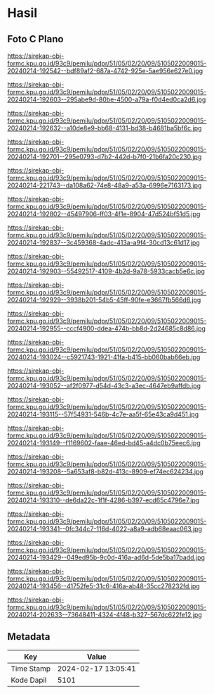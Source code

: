 # Hasil

## Foto C Plano

https://sirekap-obj-formc.kpu.go.id/93c9/pemilu/pdpr/51/05/02/20/09/5105022009015-20240214-192542--bdf89af2-687a-4742-925e-5ae956e627e0.jpg

https://sirekap-obj-formc.kpu.go.id/93c9/pemilu/pdpr/51/05/02/20/09/5105022009015-20240214-192603--295abe9d-80be-4500-a79a-f0d4ed0ca2d6.jpg

https://sirekap-obj-formc.kpu.go.id/93c9/pemilu/pdpr/51/05/02/20/09/5105022009015-20240214-192632--a10de8e9-bb68-4131-bd38-b4681ba5bf6c.jpg

https://sirekap-obj-formc.kpu.go.id/93c9/pemilu/pdpr/51/05/02/20/09/5105022009015-20240214-192701--295e0793-d7b2-442d-b7f0-21b6fa20c230.jpg

https://sirekap-obj-formc.kpu.go.id/93c9/pemilu/pdpr/51/05/02/20/09/5105022009015-20240214-221743--da108a62-74e8-48a9-a53a-6996e7163173.jpg

https://sirekap-obj-formc.kpu.go.id/93c9/pemilu/pdpr/51/05/02/20/09/5105022009015-20240214-192802--45497906-ff03-4f1e-8904-47d524bf51d5.jpg

https://sirekap-obj-formc.kpu.go.id/93c9/pemilu/pdpr/51/05/02/20/09/5105022009015-20240214-192837--3c459368-4adc-413a-a9f4-30cd13c61d17.jpg

https://sirekap-obj-formc.kpu.go.id/93c9/pemilu/pdpr/51/05/02/20/09/5105022009015-20240214-192903--55492517-4109-4b2d-9a78-5933cacb5e6c.jpg

https://sirekap-obj-formc.kpu.go.id/93c9/pemilu/pdpr/51/05/02/20/09/5105022009015-20240214-192929--3938b201-54b5-45ff-90fe-e3667fb566d6.jpg

https://sirekap-obj-formc.kpu.go.id/93c9/pemilu/pdpr/51/05/02/20/09/5105022009015-20240214-192955--cccf4900-ddea-474b-bb8d-2d24685c8d86.jpg

https://sirekap-obj-formc.kpu.go.id/93c9/pemilu/pdpr/51/05/02/20/09/5105022009015-20240214-193024--c5921743-1921-41fa-b415-bb060bab66eb.jpg

https://sirekap-obj-formc.kpu.go.id/93c9/pemilu/pdpr/51/05/02/20/09/5105022009015-20240214-193052--af2f0977-d54d-43c3-a3ec-4647eb9affdb.jpg

https://sirekap-obj-formc.kpu.go.id/93c9/pemilu/pdpr/51/05/02/20/09/5105022009015-20240214-193115--57f54931-546b-4c7e-aa5f-65e43ca9d451.jpg

https://sirekap-obj-formc.kpu.go.id/93c9/pemilu/pdpr/51/05/02/20/09/5105022009015-20240214-193149--f1169602-faae-46ed-bd45-a4dc0b75eec6.jpg

https://sirekap-obj-formc.kpu.go.id/93c9/pemilu/pdpr/51/05/02/20/09/5105022009015-20240214-193208--5a653af8-b82d-413c-8909-ef74ec624234.jpg

https://sirekap-obj-formc.kpu.go.id/93c9/pemilu/pdpr/51/05/02/20/09/5105022009015-20240214-193310--de6da22c-1f1f-4286-b397-ecd65c4796e7.jpg

https://sirekap-obj-formc.kpu.go.id/93c9/pemilu/pdpr/51/05/02/20/09/5105022009015-20240214-193341--0fc344c7-116d-4022-a8a9-adb68eaac063.jpg

https://sirekap-obj-formc.kpu.go.id/93c9/pemilu/pdpr/51/05/02/20/09/5105022009015-20240214-193429--049ed95b-9c0d-416a-ad6d-5de5ba17badd.jpg

https://sirekap-obj-formc.kpu.go.id/93c9/pemilu/pdpr/51/05/02/20/09/5105022009015-20240214-193456--41752fe5-31c6-416a-ab48-35cc278232fd.jpg

https://sirekap-obj-formc.kpu.go.id/93c9/pemilu/pdpr/51/05/02/20/09/5105022009015-20240214-202633--73648411-4324-4f48-b327-567dc622fe12.jpg


## Metadata

| Key        | Value               |
| ---------- | ------------------- |
| Time Stamp | 2024-02-17 13:05:41 |
| Kode Dapil | 5101                |



